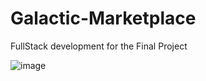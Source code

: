 # **Galactic-Marketplace**
FullStack development for the Final Project

![image](https://github.com/PaintRock/Galactic-Marketplace/assets/122139376/70f34dd2-a4f0-454d-af0b-b65b52e0c611)

